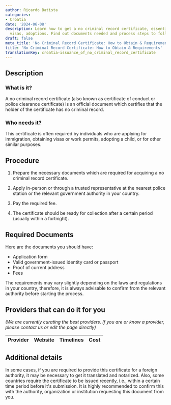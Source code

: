 ```yaml
---
author: Ricardo Batista
categories:
- Croatia
date: '2024-06-08'
description: Learn how to get a no criminal record certificate, essential for immigration,
  visas, adoptions. Find out documents needed and process steps to follow.
draft: false
meta_title: 'No Criminal Record Certificate: How to Obtain & Requirements'
title: 'No Criminal Record Certificate: How to Obtain & Requirements'
translationKey: croatia-issuance_of_no_criminal_record_certificate
---
```



## Description
### What is it?
A no criminal record certificate (also known as certificate of conduct or police clearance certificate) is an official document which certifies that the holder of the certificate has no criminal record.

### Who needs it?
This certificate is often required by individuals who are applying for immigration, obtaining visas or work permits, adopting a child, or for other similar purposes.

## Procedure

1. Prepare the necessary documents which are required for acquiring a no criminal record certificate. 

2. Apply in-person or through a trusted representative at the nearest police station or the relevant government authority in your country.
   
3. Pay the required fee.

4. The certificate should be ready for collection after a certain period (usually within a fortnight).

## Required Documents

Here are the documents you should have:

- Application form
- Valid government-issued identity card or passport
- Proof of current address 
- Fees

The requirements may vary slightly depending on the laws and regulations in your country, therefore, it is always advisable to confirm from the relevant authority before starting the process.

## Providers that can do it for you

_(We are currently curating the best providers. If you are or know a provider, please contact us or edit the page directly)_

| Provider        |     Website     |     Timelines    |       Cost      |
| --------------- | --------------- |  :-------------: | :-------------: |

## Additional details
In some cases, if you are required to provide this certificate for a foreign authority, it may be necessary to get it translated and notarized. Also, some countries require the certificate to be issued recently, i.e., within a certain time period before it's submission. It is highly recommended to confirm this with the authority, organization or institution requesting this document from you.
